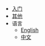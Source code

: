 - [入门](zh-cn/_navbar/get-started/quick-start.md)
- [其他](zh-cn/_navbar/other/why.md)
- 语言
  - [English](/)
  - [中文](/zh-cn/)
